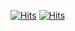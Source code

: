 [![Hits](https://u8views.com/api/v1/github/profiles/97196828/views/day-week-month-total-count.svg)](https://u8views.com/github/VictorPoprozhuk)
[![Hits](https://u8views.com/api/v1/github/profiles/97196828/views/day-week-month-total-count.svg)](https://u8views.com/github/VictorPoprozhuk)
